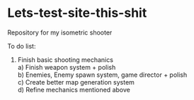 # Lets-test-site-this-shit
Repository for my isometric shooter  


To do list:  
  1) Finish basic shooting mechanics  
      a) Finish weapon system + polish  
      b) Enemies, Enemy spawn system, game director + polish  
      c) Create better map generation system  
      d) Refine mechanics mentioned above  
